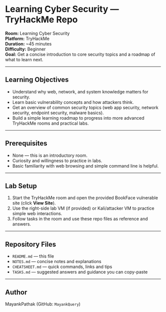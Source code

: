 # Learning Cyber Security — TryHackMe Repo

**Room:** Learning Cyber Security  
**Platform:** TryHackMe  
**Duration:** ~45 minutes  
**Difficulty:** Beginner  
**Goal:** Get a concise introduction to core security topics and a roadmap of what to learn next.

---

## Learning Objectives
- Understand why web, network, and system knowledge matters for security.
- Learn basic vulnerability concepts and how attackers think.
- Get an overview of common security topics (web app security, network security, endpoint security, malware basics).
- Build a simple learning roadmap to progress into more advanced TryHackMe rooms and practical labs.

---

## Prerequisites
- None — this is an introductory room.
- Curiosity and willingness to practice in labs.
- Basic familiarity with web browsing and simple command line is helpful.

---

## Lab Setup
1. Start the TryHackMe room and open the provided BookFace vulnerable site (click **View Site**).
2. Use the right-side lab VM (if provided) or Kali/attacker VM to practice simple web interactions.
3. Follow tasks in the room and use these repo files as reference and answers.

---

## Repository Files
- `README.md` — this file  
- `NOTES.md` — concise notes and explanations  
- `CHEATSHEET.md` — quick commands, links and tips  
- `TASKS.md` — suggested answers and guidance you can copy-paste

---

## Author
MayankPathak (GitHub: `MayankQuery`)
